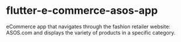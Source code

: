 # flutter-e-commerce-asos-app
eCommerce app that navigates through the fashion retailer website: ASOS.com and displays the variety of products in a specific category.
